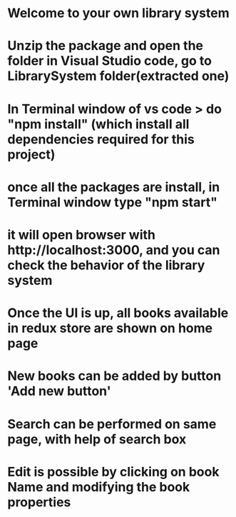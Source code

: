 # Welcome to your own library system

# Unzip the package and open the folder in Visual Studio code, go to LibrarySystem folder(extracted one) 
# In Terminal window of vs code > do "npm install" (which install all dependencies required for this project)

# once all the packages are install, in Terminal window type "npm start"

# it will open browser with http://localhost:3000, and you can check the behavior of the library system

# Once the UI is up, all books available in redux store are shown on home page
# New books can be added by button 'Add new button'
# Search can be performed on same page, with help of search box
# Edit is possible by clicking on book Name and modifying the book properties